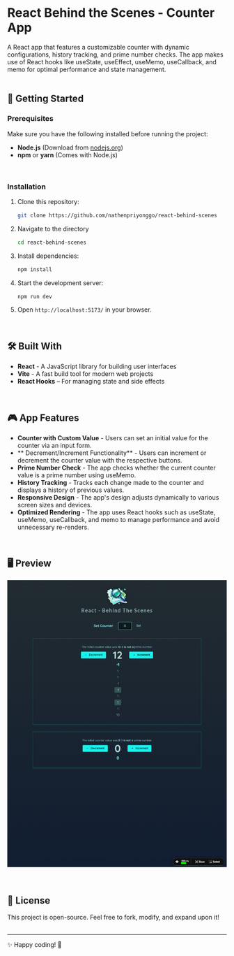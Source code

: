 # React Behind the Scenes - Counter App

A React app that features a customizable counter with dynamic configurations, history tracking, and prime number checks. The app makes use of React hooks like useState, useEffect, useMemo, useCallback, and memo for optimal performance and state management.
<br><br>


## 🚀 Getting Started

### **Prerequisites**
Make sure you have the following installed before running the project:
- **Node.js** (Download from [nodejs.org](https://nodejs.org/))
- **npm** or **yarn** (Comes with Node.js)
<br>

### **Installation**
1. Clone this repository:
   ```sh
   git clone https://github.com/nathenpriyonggo/react-behind-scenes
   ```
2. Navigate to the directory
   ```sh
   cd react-behind-scenes
   ```
3. Install dependencies:
   ```sh
   npm install
   ```
4. Start the development server:
   ```sh
   npm run dev
   ```
5. Open ```http://localhost:5173/``` in your browser.
<br>

## 🛠️ Built With
- **React** - A JavaScript library for building user interfaces
- **Vite** - A fast build tool for modern web projects
- **React Hooks** – For managing state and side effects
<br>

## 🎮 App Features
- **Counter with Custom Value** - Users can set an initial value for the counter via an input form.
- ** Decrement/Increment Functionality** - Users can increment or decrement the counter value with the respective buttons.
- **Prime Number Check** - The app checks whether the current counter value is a prime number using useMemo.
- **History Tracking** - Tracks each change made to the counter and displays a history of previous values.
- **Responsive Design** - The app's design adjusts dynamically to various screen sizes and devices.
- **Optimized Rendering** - The app uses React hooks such as useState, useMemo, useCallback, and memo to manage performance and avoid unnecessary re-renders.
<br>

## 🖥️ Preview
<p align="center"><img src="webPreview.png" width="700"></p>
<br>

## 📜 License
This project is open-source. Feel free to fork, modify, and expand upon it!
<br><br>


---

✨ Happy coding! 🚀
